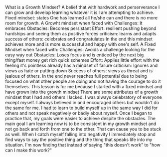 What is a Growth Mindset? A belief that with hardwork and perserverance I can grow and develop learning whatever it is I am attempting to achieve.
Fixed mindset: states One has learned all he/she can and there is no more room for growth.
A Growht mindset when faced with
             Challenges: It embraces   Obstacles: Becomes persistant   Effort: resilient pushing beyond hardships and seeing them as positive forces  criticism: learns and adapts 
             success of others: celebrates and congratulates    In the end this mindset achieves more and is more successful and happy with one's self.
A Fixed Mindset when faced with:
               Challenges: Avoids a challenge looking for the easy way out     Obstacles: Loses focus and is enticed by the next big thing/fast money get rich quick schemes     Effort: Applies little effort with the feeling it's pointless already has a mindset of failure     criticism: Ignores and views as hate or putting down   Success of others: views as threat and is jealous of others. In the end never reaches full potential due to being focused on what other people are doing and not having the courage to do it themselves.
     This lesson is for me because I started with a fixed mindset and have grown into the growth mindset
     There are some attributes of a growth mindset that I had and others I lacked. I was always celebratory of everyone except myself. I always believed in and encouraged others but wouldn't do the same for me. I had to learn to build myself up in the same way I did for others and not speak negatively or badly about myself. Once I began to practice that, my goals were easier to achieve despite the obstacles.
     The main goal I am learning now is to be consistent in my growth mindset and not go back and forth from one to the other.  That can cause you to be stuck as well.
     When I catch myself falling into negativity I immediately stop and find ways to say the positive thing and the thing that speaks life into my situation. I'm now finding that instead of saying "this doesn't work" to "how can I make this work?"

